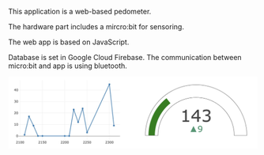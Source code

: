 This application is a web-based pedometer.

The hardware part includes a mircro:bit for sensoring.

The web app is based on JavaScript.

Database is set in Google Cloud Firebase. The communication between micro:bit and app is using bluetooth.


![1642971272522.png](image/README/1642971272522.png "A screenshot of the web.")
